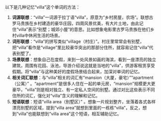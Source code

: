 以下是几种记忆“villa”这个单词的方法：
1. **词源联想**：“villa”一词源于拉丁语“villa”，原意为“乡村房屋，农场”。联想古罗马贵族在乡村建造的豪华庄园，四周风景优美，有大片土地，由此记住“villa”表示“别墅；城郊小屋”的意思。比如想象电影里古罗马贵族在他们乡村villa中休闲生活的场景。
2. **词形联想**：“villa”的拼写类似“village（村庄）”。村庄里常常会有别墅，把“villa”看作是“village”里比较豪华突出的那部分住所，就容易记住“villa”代表别墅了。
3. **场景联想**：想象自己在度假，来到一处风景如画的海滨，看到一座漂亮的独立建筑，周围有花园、泳池，导游介绍说这就是当地的“villa”，供游客租赁享受假期。将“villa”与这种美好的度假场景结合起来，加深对单词的记忆。
4. **相关词汇联想**：与“villa”相关的词汇有“mansion（大厦，豪宅）”“apartment（公寓）” 。“apartment”是很多人住在一起的单元房，“mansion”规模更大更豪华，“villa”则是相对独立、有一定私人空间的别墅。通过对比这些表示不同住所的词汇，强化对“villa”含义的理解和记忆。
5. **短语联想**：短语“villa area（别墅区）” 。想象一片规划整齐，坐落着各式各样漂亮别墅的区域，提到“villa area”就想到里面的一栋栋“villa”，反之，想到“villa”也能联想到“villa area”这个短语，相互辅助记忆。 